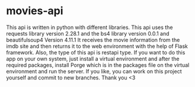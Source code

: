 # movies-api <br/>
This api is written in python with different libraries.
This api uses the requests library version 2.28.1 and the bs4 library version 0.0.1 and beautifulsoup4 Version 4.11.1
It receives the movie information from the imdb site and then returns it to the web environment with the help of Flask framework.
Also, the type of this api is restapi type.
If you want to do this app on your own system, just install a virtual environment and after the required packages, install Porge which is in the packages file on the virtual environment and run the server.
If you like, you can work on this project yourself and commit to new branches. Thank you <3
